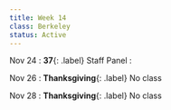 ```yaml
---
title: Week 14
class: Berkeley
status: Active
---
```


Nov 24
: **37**{: .label} Staff Panel
    : <!--{{site.links.lec.slides.slide37}} {{site.links.lec.demo.demo37}}-->

Nov 26
: **Thanksgiving**{: .label} No class

Nov 28
: **Thanksgiving**{: .label} No class